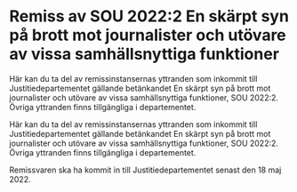 # Remiss av SOU 2022:2 En skärpt syn på brott mot journalister och utövare av vissa samhällsnyttiga funktioner

Här kan du ta del av remissinstansernas yttranden som inkommit till Justitiedepartementet gällande betän­kandet En skärpt syn på brott mot journa­lister och utövare av vissa sam­hälls­nyttiga funk­tioner, SOU 2022:2. Övriga yttranden finns tillgängliga i departementet.

Här kan du ta del av remissinstansernas yttranden som inkommit till Justitiedepartementet gällande betän­kandet En skärpt syn på brott mot journa­lister och utövare av vissa sam­hälls­nyttiga funk­tioner, SOU 2022:2. Övriga yttranden finns tillgängliga i departementet.

Remissvaren ska ha kommit in till Justitie­departe­mentet senast den 18 maj 2022.
